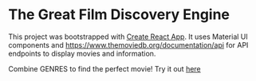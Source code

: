 # The Great Film Discovery Engine

This project was bootstrapped with [Create React App](https://github.com/facebook/create-react-app).
It uses Material UI components and https://www.themoviedb.org/documentation/api for API endpoints to display movies
and information.

Combine GENRES to find the perfect movie!
Try it out [here](https://62710f0a1a2fae2a420ee8e6--darling-figolla-da8573.netlify.app/)


